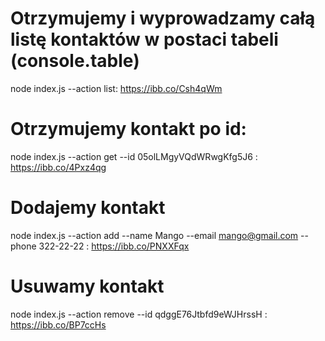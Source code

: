 # Otrzymujemy i wyprowadzamy całą listę kontaktów w postaci tabeli (console.table)

node index.js --action list: https://ibb.co/Csh4qWm

# Otrzymujemy kontakt po id:

node index.js --action get --id 05olLMgyVQdWRwgKfg5J6 : https://ibb.co/4Pxz4qg

# Dodajemy kontakt

node index.js --action add --name Mango --email mango@gmail.com --phone 322-22-22 : https://ibb.co/PNXXFqx

# Usuwamy kontakt

node index.js --action remove --id qdggE76Jtbfd9eWJHrssH : https://ibb.co/BP7ccHs
